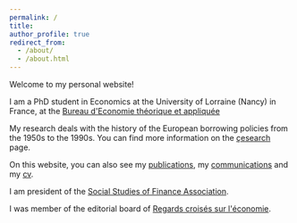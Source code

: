 ```yaml
---
permalink: /
title: 
author_profile: true
redirect_from: 
  - /about/
  - /about.html
---
```

Welcome to my personal website!

I am a PhD student in Economics at the University of Lorraine (Nancy) in France, at the [Bureau d'Economie théorique et appliquée](https://www.beta-economics.fr/)


My research deals with the history of the European borrowing policies from the 1950s to the 1990s. You can find more information on the [çesearch](/research/) page.

On this website, you can also see my [publications](/publications/), my [communications](/communications/) and my [cv](/cv/).


I am president of the [Social Studies of Finance Association](https://ssfa-aesf.github.io/).

I was member of the editorial board of [Regards croisés sur l'économie](https://rce-revue.com/).
